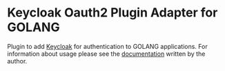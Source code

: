 # Keycloak Oauth2 Plugin Adapter for GOLANG
Plugin to add [Keycloak](http://www.keycloak.org/) for authentication to GOLANG applications.
For information about usage please see the [documentation](http://github.com/mitch-strong/keycloakgo/blob/master/usage.md) written by the author.